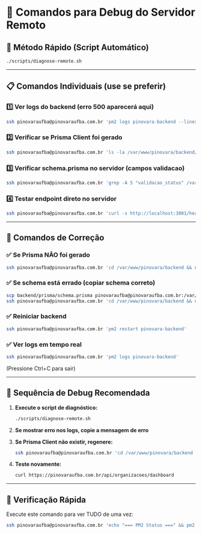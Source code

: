 # 🔧 Comandos para Debug do Servidor Remoto

## 🚀 Método Rápido (Script Automático)

```bash
./scripts/diagnose-remote.sh
```

---

## 📋 Comandos Individuais (use se preferir)

### 1️⃣ Ver logs do backend (erro 500 aparecerá aqui)
```bash
ssh pinovaraufba@pinovaraufba.com.br 'pm2 logs pinovara-backend --lines 50 --nostream'
```

### 2️⃣ Verificar se Prisma Client foi gerado
```bash
ssh pinovaraufba@pinovaraufba.com.br 'ls -la /var/www/pinovara/backend/node_modules/@prisma/client/ | head -5'
```

### 3️⃣ Verificar schema.prisma no servidor (campos validacao)
```bash
ssh pinovaraufba@pinovaraufba.com.br 'grep -A 5 "validacao_status" /var/www/pinovara/backend/prisma/schema.prisma'
```

### 4️⃣ Testar endpoint direto no servidor
```bash
ssh pinovaraufba@pinovaraufba.com.br 'curl -s http://localhost:3001/health | jq .'
```

---

## 🔧 Comandos de Correção

### ✅ Se Prisma NÃO foi gerado
```bash
ssh pinovaraufba@pinovaraufba.com.br 'cd /var/www/pinovara/backend && npx prisma generate && pm2 restart pinovara-backend'
```

### ✅ Se schema está errado (copiar schema correto)
```bash
scp backend/prisma/schema.prisma pinovaraufba@pinovaraufba.com.br:/var/www/pinovara/backend/prisma/
ssh pinovaraufba@pinovaraufba.com.br 'cd /var/www/pinovara/backend && npx prisma generate && pm2 restart pinovara-backend'
```

### ✅ Reiniciar backend
```bash
ssh pinovaraufba@pinovaraufba.com.br 'pm2 restart pinovara-backend'
```

### ✅ Ver logs em tempo real
```bash
ssh pinovaraufba@pinovaraufba.com.br 'pm2 logs pinovara-backend'
```
(Pressione Ctrl+C para sair)

---

## 🎯 Sequência de Debug Recomendada

1. **Execute o script de diagnóstico:**
   ```bash
   ./scripts/diagnose-remote.sh
   ```

2. **Se mostrar erro nos logs, copie a mensagem de erro**

3. **Se Prisma Client não existir, regenere:**
   ```bash
   ssh pinovaraufba@pinovaraufba.com.br 'cd /var/www/pinovara/backend && npx prisma generate && pm2 restart pinovara-backend'
   ```

4. **Teste novamente:**
   ```bash
   curl https://pinovaraufba.com.br/api/organizacoes/dashboard
   ```

---

## 📝 Verificação Rápida

Execute este comando para ver TUDO de uma vez:

```bash
ssh pinovaraufba@pinovaraufba.com.br 'echo "=== PM2 Status ===" && pm2 list && echo "" && echo "=== Últimos Logs ===" && pm2 logs pinovara-backend --lines 20 --nostream && echo "" && echo "=== Prisma Client ===" && ls -la /var/www/pinovara/backend/node_modules/@prisma/client/ 2>/dev/null | head -3 && echo "" && echo "=== Schema Validacao ===" && grep "validacao_status" /var/www/pinovara/backend/prisma/schema.prisma'
```

